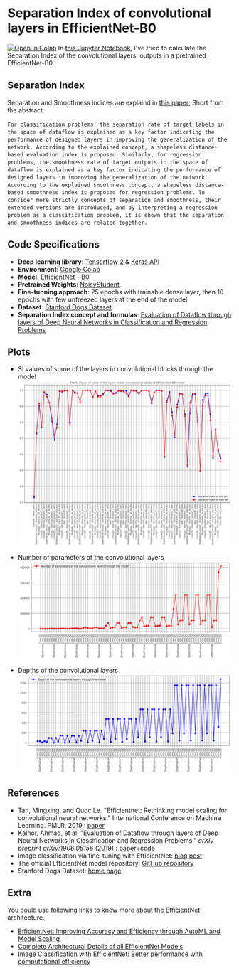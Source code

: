 
# Separation Index of convolutional layers in EfficientNet-B0
[![Open In Colab](https://colab.research.google.com/assets/colab-badge.svg)](https://colab.research.google.com/drive/1TjVkqSxdXMm8z5B_pBXMoo9tT5gbFeCa?usp=sharing)
In [this Jupyter Notebook](https://github.com/hamed-ahangari/Separation-Index-of-convolutional-layers-in-EfficientNet-B0/blob/master/SI_in_EfficientNetB0.ipynb), I've tried to calculate the Separation Index of the convolutional layers' outputs in a pretrained EfficientNet-B0.

## Separation Index
Separation and Smoothness indices are explaind in [this paper](https://arxiv.org/abs/1906.05156); Short from the abstract:

`
For classification problems, the separation rate of target labels in the space of dataflow is explained as a key factor indicating the performance of designed layers in improving the generalization of the network. According to the explained concept, a shapeless distance‐based evaluation index is proposed. Similarly, for regression problems, the smoothness rate of target outputs in the space of dataflow is explained as a key factor indicating the performance of designed layers in improving the generalization of the network. According to the explained smoothness concept, a shapeless distance‐based smoothness index is proposed for regression problems. To consider more strictly concepts of separation and smoothness, their extended versions are introduced, and by interpreting a regression problem as a classification problem, it is shown that the separation and smoothness indices are related together.
`

## Code Specifications
- **Deep learning library**: [Tensorflow 2](https://www.tensorflow.org/tutorials/quickstart/beginner) & [Keras API](https://www.tensorflow.org/guide/keras/functional)
- **Environment**: [Google Colab](https://colab.research.google.com/)
- **Model**: [EfficientNet - B0](https://arxiv.org/abs/1905.11946)
- **Pretrained Weights**: [NoisyStudent](https://arxiv.org/abs/1911.04252).
- **Fine-tunning approach**: 25 epochs with trainable dense layer, then 10 epochs with few unfreezed layers at the end of the model
- **Dataset**: [Stanford Dogs Dataset](http://vision.stanford.edu/aditya86/ImageNetDogs/)
- **Separation Index concept and formulas**: [Evaluation of Dataflow through layers of Deep Neural Networks in Classification and Regression Problems](https://arxiv.org/ftp/arxiv/papers/1906/1906.05156.pdf)

## Plots
- SI values of some of the layers in convolutional blocks through the model![## **SI values of some of the layers**](https://raw.githubusercontent.com/hamed-ahangari/Separation-Index-of-convolutional-layers-in-EfficientNet-B0/master/Results/SI%20values%20of%20some%20layers%20in%20convolutional%20blocks%20through%20the%20model.png)

- Number of parameters of the convolutional layers
![Number of the convolutional layers' parameters](https://raw.githubusercontent.com/hamed-ahangari/Separation-Index-of-convolutional-layers-in-EfficientNet-B0/master/Results/Number%20of%20parameters%20of%20the%20convolutional%20layers.png)

- Depths of the convolutional layers
![Depths of the convolutional layers](https://raw.githubusercontent.com/hamed-ahangari/Separation-Index-of-convolutional-layers-in-EfficientNet-B0/master/Results/Depths%20of%20the%20convolutional%20layers.png)

## References
- Tan, Mingxing, and Quoc Le. "Efficientnet: Rethinking model scaling for convolutional neural networks." International Conference on Machine Learning. PMLR, 2019.: [paper](https://arxiv.org/abs/1905.11946)
- Kalhor, Ahmad, et al. "Evaluation of Dataflow through layers of Deep Neural Networks in Classification and Regression Problems." _arXiv preprint arXiv:1906.05156_ (2019).: [paper](https://arxiv.org/abs/1906.05156)+[code](https://github.com/melika-kheirieh/Seprability-index-CNN)
- Image classification via fine-tuning with EfficientNet: [blog post](https://keras.io/examples/vision/image_classification_efficientnet_fine_tuning/)
- The official EfficientNet model repository: [GitHub repository](https://github.com/tensorflow/tpu/tree/master/models/official/efficientnet)
- Stanford Dogs Dataset: [home page](http://vision.stanford.edu/aditya86/ImageNetDogs/)

## Extra
You could use following links to know more about the EfficientNet architecture.
- [EfficientNet: Improving Accuracy and Efficiency through AutoML and Model Scaling](https://ai.googleblog.com/2019/05/efficientnet-improving-accuracy-and.html "Google AI Blog post about EfficientNet ")
- [Complete Architectural Details of all EfficientNet Models](https://towardsdatascience.com/complete-architectural-details-of-all-efficientnet-models-5fd5b736142 "Complete Architectural Details of all EfficientNet Models")
- [Image Classification with EfficientNet: Better performance with computational efficiency](https://medium.com/analytics-vidhya/image-classification-with-efficientnet-better-performance-with-computational-efficiency-f480fdb00ac6 "Image Classification with EfficientNet: Better performance with computational efficiency")
